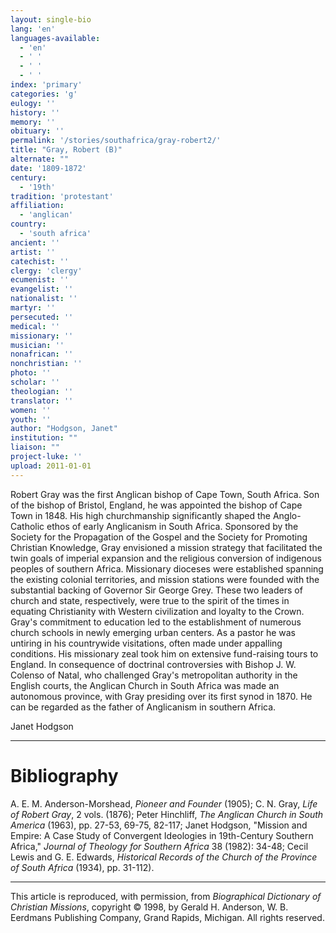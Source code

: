 ```yaml
---
layout: single-bio
lang: 'en'
languages-available:
  - 'en'
  - ' '
  - ' '
  - ' '
index: 'primary'
categories: 'g'
eulogy: ''
history: ''
memory: ''
obituary: ''
permalink: '/stories/southafrica/gray-robert2/'
title: "Gray, Robert (B)"
alternate: ""
date: '1809-1872'
century:
  - '19th'
tradition: 'protestant'
affiliation:
  - 'anglican'
country:
  - 'south africa'
ancient: ''
artist: ''
catechist: ''
clergy: 'clergy'
ecumenist: ''
evangelist: ''
nationalist: ''
martyr: ''
persecuted: ''
medical: ''
missionary: ''
musician: ''
nonafrican: ''
nonchristian: ''
photo: ''
scholar: ''
theologian: ''
translator: ''
women: ''
youth: ''
author: "Hodgson, Janet"
institution: ""
liaison: ""
project-luke: ''
upload: 2011-01-01
---
```




Robert Gray was the first Anglican bishop of Cape Town, South Africa. Son of the bishop of Bristol, England, he was appointed the bishop of Cape Town in 1848. His high churchmanship significantly shaped the Anglo-Catholic ethos of early Anglicanism in South Africa. Sponsored by the Society for the Propagation of the Gospel and the Society for Promoting Christian Knowledge, Gray envisioned a mission strategy that facilitated the twin goals of imperial expansion and the religious conversion of indigenous peoples of southern Africa. Missionary dioceses were established spanning the existing colonial territories, and mission stations were founded with the substantial backing of Governor Sir George Grey. These two leaders of church and state, respectively, were true to the spirit of the times in equating Christianity with Western civilization and loyalty to the Crown. Gray's commitment to education led to the establishment of numerous church schools in newly emerging urban centers. As a pastor he was untiring in his countrywide visitations, often made under appalling conditions. His missionary zeal took him on extensive fund-raising tours to England. In consequence of doctrinal controversies with Bishop J. W. Colenso of Natal, who challenged Gray's metropolitan authority in the English courts, the Anglican Church in South Africa was made an autonomous province, with Gray presiding over its first synod in 1870. He can be regarded as the father of Anglicanism in southern Africa.

Janet Hodgson

---

# Bibliography

A. E. M. Anderson-Morshead, *Pioneer and Founder* (1905); C. N. Gray, *Life of Robert Gray*, 2 vols. (1876); Peter Hinchliff, *The Anglican Church in South America* (1963), pp. 27-53, 69-75, 82-117; Janet Hodgson, "Mission and Empire: A Case Study of Convergent Ideologies in 19th-Century Southern Africa," *Journal of Theology for Southern Africa* 38 (1982): 34-48; Cecil Lewis and G. E. Edwards, *Historical Records of the Church of the Province of South Africa* (1934), pp. 31-112).

---

This article is reproduced, with permission, from *Biographical Dictionary of Christian Missions*, copyright © 1998, by Gerald H. Anderson, W. B. Eerdmans Publishing Company, Grand Rapids, Michigan. All rights reserved.
